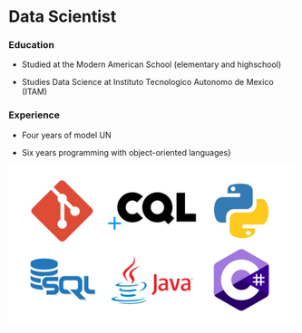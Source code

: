 # Data Scientist

### Education
+ Studied at the Modern American School (elementary and highschool)

+ Studies Data Science at Instituto Tecnologico Autonomo de Mexico (ITAM)

### Experience

+ Four years of model UN

+ Six years programming with object-oriented languages}
  
![Local Image](Experiencia.jpg)
